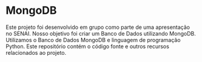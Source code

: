 # MongoDB
Este projeto foi desenvolvido em grupo como parte de uma apresentação no SENAI. Nosso objetivo foi criar um Banco de Dados utilizando MongoDB. Utilizamos o Banco de Dados MongoDB e linguagem de programação Python. Este repositório contém o código fonte e outros recursos relacionados ao projeto.
